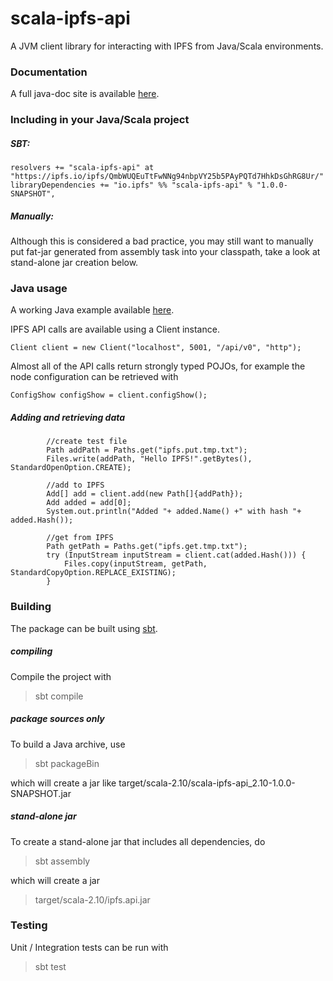 # scala-ipfs-api

A JVM client library for interacting with IPFS from Java/Scala environments.

### Documentation

A full java-doc site is available [here](http://ipfs.github.io/scala-ipfs-api/#org.ipfs.api.Client).

### Including in your Java/Scala project
##### SBT:
```
resolvers += "scala-ipfs-api" at "https://ipfs.io/ipfs/QmbWUQEuTtFwNNg94nbpVY25b5PAyPQTd7HhkDsGhRG8Ur/"
libraryDependencies += "io.ipfs" %% "scala-ipfs-api" % "1.0.0-SNAPSHOT",
```

##### Manually:
Although this is considered a bad practice, you may still want to manually put fat-jar generated from assembly task into your classpath, take a look at stand-alone jar creation below.

### Java usage

A working Java example available [here](https://github.com/ipfs/scala-ipfs-api/blob/master/src/main/java/org.ipfs.api.example/Example.java).
 
IPFS API calls are available using a Client instance.

`Client client = new Client("localhost", 5001, "/api/v0", "http");`

Almost all of the API calls return strongly typed POJOs, for example the node configuration can be retrieved with 

`ConfigShow configShow = client.configShow();`

#####  Adding and retrieving data

```
        //create test file
        Path addPath = Paths.get("ipfs.put.tmp.txt");
        Files.write(addPath, "Hello IPFS!".getBytes(), StandardOpenOption.CREATE);

        //add to IPFS
        Add[] add = client.add(new Path[]{addPath});
        Add added = add[0];
        System.out.println("Added "+ added.Name() +" with hash "+  added.Hash());

        //get from IPFS
        Path getPath = Paths.get("ipfs.get.tmp.txt");
        try (InputStream inputStream = client.cat(added.Hash())) {
            Files.copy(inputStream, getPath, StandardCopyOption.REPLACE_EXISTING);
        }
```

### Building

The package can be built using [sbt](http://www.scala-sbt.org/).

##### compiling

Compile the project with

> sbt compile

##### package sources only

To build a Java archive, use

> sbt packageBin  

which will create a jar like target/scala-2.10/scala-ipfs-api_2.10-1.0.0-SNAPSHOT.jar

##### stand-alone jar
To create a stand-alone jar that includes all dependencies, do
> sbt assembly

which will create a jar 

> target/scala-2.10/ipfs.api.jar 
### Testing

Unit / Integration tests can be run with

> sbt test
